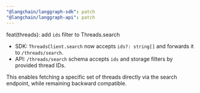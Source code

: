 ```yaml
---
"@langchain/langgraph-sdk": patch
"@langchain/langgraph-api": patch
---
```


feat(threads): add `ids` filter to Threads.search

- SDK: `ThreadsClient.search` now accepts `ids?: string[]` and forwards it to `/threads/search`.
- API: `/threads/search` schema accepts `ids` and storage filters by provided thread IDs.

This enables fetching a specific set of threads directly via the search endpoint, while remaining backward compatible.

